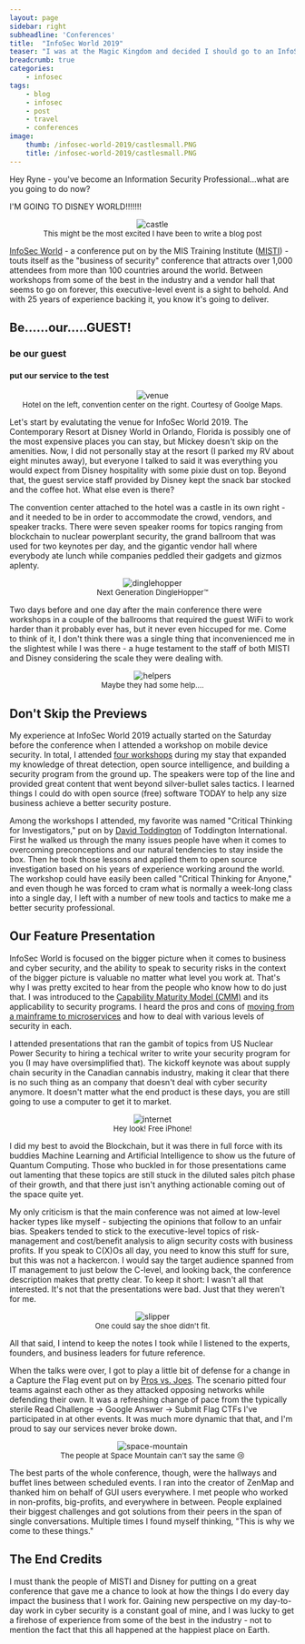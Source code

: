 ```yaml
---
layout: page
sidebar: right
subheadline: 'Conferences'
title:  "InfoSec World 2019"
teaser: "I was at the Magic Kingdom and decided I should go to an InfoSec Conference."
breadcrumb: true
categories:
    - infosec
tags:
    - blog
    - infosec
    - post
    - travel
    - conferences
image:
    thumb: /infosec-world-2019/castlesmall.PNG
    title: /infosec-world-2019/castlesmall.PNG
---
```

Hey Ryne - you've become an Information Security Professional...what are you going to do now?

I'M GOING TO DISNEY WORLD!!!!!!!

<figure style="text-align:center; margin:1em">
<img src="/images/infosec-world-2019/castlesmall.PNG" alt="castle">
<figcaption style="font-size:small;">
This might be the most excited I have been to write a blog post
</figcaption>
</figure>

[InfoSec World](https://infosecworld.misti.com/) - a conference put on by the MIS Training Institute ([MISTI](https://misti.com/)) - touts itself as the "business of security" conference that attracts over 1,000 attendees from more than 100 countries around the world.  Between workshops from some of the best in the industry and a vendor hall that seems to go on forever, this executive-level event is a sight to behold.  And with 25 years of experience backing it, you know it's going to deliver.

<h2>Be......our.....GUEST!</h2>
<h3>be our guest</h3>
<h4>put our service to the test</h4>

<figure style="text-align:center; margin:1em">
<img src="/images/infosec-world-2019/hotelandconfsmall.PNG" alt="venue">
<figcaption style="font-size:small;">
Hotel on the left, convention center on the right.  Courtesy of Goolge Maps.
</figcaption>
</figure>

Let's start by evalutating the venue for InfoSec World 2019.  The Contemporary Resort at Disney World in Orlando, Florida is possibly one of the most expensive places you can stay, but Mickey doesn't skip on the amenities.  Now, I did not personally stay at the resort (I parked my RV about eight minutes away), but everyone I talked to said it was everything you would expect from Disney hospitality with some pixie dust on top.  Beyond that, the guest service staff provided by Disney kept the snack bar stocked and the coffee hot.  What else even is there?

The convention center attached to the hotel was a castle in its own right - and it needed to be in order to accommodate the crowd, vendors, and speaker tracks.  There were seven speaker rooms for topics ranging from blockchain to nuclear powerplant security, the grand ballroom that was used for two keynotes per day, and the gigantic vendor hall where everybody ate lunch while companies peddled their gadgets and gizmos aplenty.  

<figure style="text-align:center; margin:1em">
<img src="/images/infosec-world-2019/dinglehoppersmall.PNG" alt="dinglehopper">
<figcaption style="font-size:small;">
Next Generation DingleHopper&trade;
</figcaption>
</figure>

Two days before and one day after the main conference there were workshops in a couple of the ballrooms that required the guest WiFi to work harder than it probably ever has, but it never even hiccuped for me.  Come to think of it, I don't think there was a single thing that inconvenienced me in the slightest while I was there - a huge testament to the staff of both MISTI and Disney considering the scale they were dealing with.

<figure style="text-align:center; margin:1em">
<img src="/images/infosec-world-2019/helperssmall.PNG" alt="helpers">
<figcaption style="font-size:small;">
Maybe they had some help....
</figcaption>
</figure>

<h2>Don't Skip the Previews</h2>

My experience at InfoSec World 2019 actually started on the Saturday before the conference when I attended a workshop on mobile device security.  In total, I attended [four workshops](https://infosecworld.misti.com/conference-add-ons/workshops) during my stay that expanded my knowledge of threat detection, open source intelligence, and building a security program from the ground up.  The speakers were top of the line and provided great content that went beyond silver-bullet sales tactics.  I learned things I could do with open source (free) software TODAY to help any size business achieve a better security posture.

Among the workshops I attended, my favorite was named "Critical Thinking for Investigators," put on by [David Toddington](https://www.toddington.com/team-member/david-toddington/) of Toddington International.  First he walked us through the many issues people have when it comes to overcoming preconceptions and our natural tendencies to stay inside the box.  Then he took those lessons and applied them to open source investigation based on his years of experience working around the world.  The workshop could have easily been called "Critical Thinking for Anyone," and even though he was forced to cram what is normally a week-long class into a single day, I left with a number of new tools and tactics to make me a better security professional.

<h2>Our Feature Presentation</h2>

InfoSec World is focused on the bigger picture when it comes to business and cyber security, and the ability to speak to security risks in the context of the bigger picture is valuable no matter what level you work at.  That's why I was pretty excited to hear from the people who know how to do just that.  I was introduced to the [Capability Maturity Model (CMM)](https://en.wikipedia.org/wiki/Capability_Maturity_Model#Levels) and its applicability to security programs.  I heard the pros and cons of [moving from a mainframe to microservices](https://infosecworld.misti.com/agenda-details/?function=164) and how to deal with various levels of security in each.

I attended presentations that ran the gambit of topics from US Nuclear Power Security to hiring a techical writer to write your security program for you (I may have oversimplified that).  The kickoff keynote was about supply chain security in the Canadian cannabis industry, making it clear that there is no such thing as an company that doesn't deal with cyber security anymore.  It doesn't matter what the end product is these days, you are still going to use a computer to get it to market.

<figure style="text-align:center; margin:1em">
<img src="/images/infosec-world-2019/ralphsmall.PNG" alt="internet">
<figcaption style="font-size:small;">
Hey look!  Free iPhone!
</figcaption>
</figure>

I did my best to avoid the Blockchain, but it was there in full force with its buddies Machine Learning and Artificial Intelligence to show us the future of Quantum Computing.  Those who buckled in for those presentations came out lamenting that these topics are still stuck in the diluted sales pitch phase of their growth, and that there just isn't anything actionable coming out of the space quite yet.

My only criticism is that the main conference was not aimed at low-level hacker types like myself - subjecting the opinions that follow to an unfair bias.  Speakers tended to stick to the executive-level topics of risk-management and cost/benefit analysis to align security costs with business profits.  If you speak to C(X)Os all day, you need to know this stuff for sure, but this was not a hackercon.  I would say the target audience spanned from IT management to just below the C-level, and looking back, the conference description makes that pretty clear.  To keep it short: I wasn't all that interested.  It's not that the presentations were bad.  Just that they weren't for me.

<figure style="text-align:center; margin:1em">
<img src="/images/infosec-world-2019/slippersmall.PNG" alt="slipper">
<figcaption style="font-size:small;">
One could say the shoe didn't fit.
</figcaption>
</figure>

All that said, I intend to keep the notes I took while I listened to the experts, founders, and business leaders for future reference.  

When the talks were over, I got to play a little bit of defense for a change in a Capture the Flag event put on by [Pros vs. Joes](http://prosversusjoes.net/).  The scenario pitted four teams against each other as they attacked opposing networks while defending their own.  It was a refreshing change of pace from the typically sterile Read Challenge -> Google Answer -> Submit Flag CTFs I've participated in at other events.  It was much more dynamic that that, and I'm proud to say our services never broke down.

<figure style="text-align:center; margin:1em">
<img src="/images/infosec-world-2019/spacemountainsmall.PNG" alt="space-mountain">
<figcaption style="font-size:small;">
The people at Space Mountain can't say the same 😢
</figcaption>
</figure>

The best parts of the whole conference, though, were the hallways and buffet lines between scheduled events.  I ran into the creator of ZenMap and thanked him on behalf of GUI users everywhere.  I met people who worked in non-profits, big-profits, and everywhere in between.  People explained their biggest challenges and got solutions from their peers in the span of single conversations.  Multiple times I found myself thinking, "This is why we come to these things."

<h2>The End Credits</h2>

I must thank the people of MISTI and Disney for putting on a great conference that gave me a chance to look at how the things I do every day impact the business that I work for.  Gaining new perspective on my day-to-day work in cyber security is a constant goal of mine, and I was lucky to get a firehose of experience from some of the best in the industry - not to mention the fact that this all happened at the happiest place on Earth.
